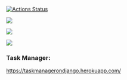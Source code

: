 [![Actions Status](https://github.com/Nikita-Illarionov/python-project-lvl4/workflows/hexlet-check/badge.svg)](https://github.com/Nikita-Illarionov/python-project-lvl4/actions)

<a href="https://github.com/Nikita-Illarionov/python-project-lvl4/actions"><img src="https://github.com/Nikita-Illarionov/python-project-lvl4/workflows/Travis_CI/badge.svg" /></a>

<a href="https://codeclimate.com/github/Nikita-Illarionov/python-project-lvl4/maintainability"><img src="https://api.codeclimate.com/v1/badges/0ffcf5ec6c4384b93f5a/maintainability" /></a>

<a href="https://codeclimate.com/github/Nikita-Illarionov/python-project-lvl4/test_coverage"><img src="https://api.codeclimate.com/v1/badges/0ffcf5ec6c4384b93f5a/test_coverage" /></a>

### Task Manager:
https://taskmanagerondjango.herokuapp.com/

